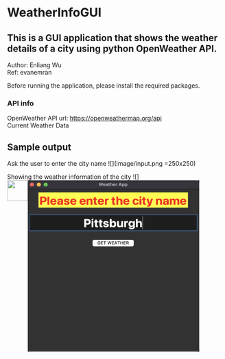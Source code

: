# WeatherInfoGUI
## This is a GUI application that shows the weather details of a city using python OpenWeather API. 
Author: Enliang Wu<br />
Ref: evanemran

Before running the application, please install the required packages.

### API info
OpenWeather API url: https://openweathermap.org/api <br />
Current Weather Data

## Sample output

Ask the user to enter the city name
![](image/input.png =250x250)


Showing the weather information of the city
![]<img src=image/output.png width="400" height="400">
<a href="url"><img src="http://url.to/image.png" align="left" height="48" width="48" ></a>






